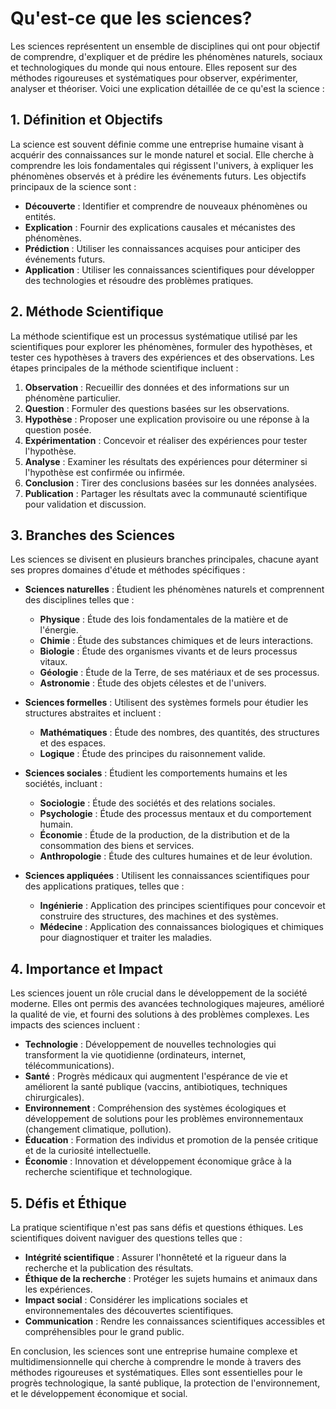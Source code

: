 # Qu'est-ce que les sciences?

Les sciences représentent un ensemble de disciplines qui ont pour objectif de comprendre, d'expliquer et de prédire les phénomènes naturels, sociaux et technologiques du monde qui nous entoure. Elles reposent sur des méthodes rigoureuses et systématiques pour observer, expérimenter, analyser et théoriser. Voici une explication détaillée de ce qu'est la science :

## 1. **Définition et Objectifs**

La science est souvent définie comme une entreprise humaine visant à acquérir des connaissances sur le monde naturel et social. Elle cherche à comprendre les lois fondamentales qui régissent l'univers, à expliquer les phénomènes observés et à prédire les événements futurs. Les objectifs principaux de la science sont :

- **Découverte** : Identifier et comprendre de nouveaux phénomènes ou entités.
- **Explication** : Fournir des explications causales et mécanistes des phénomènes.
- **Prédiction** : Utiliser les connaissances acquises pour anticiper des événements futurs.
- **Application** : Utiliser les connaissances scientifiques pour développer des technologies et résoudre des problèmes pratiques.

## 2. **Méthode Scientifique**

La méthode scientifique est un processus systématique utilisé par les scientifiques pour explorer les phénomènes, formuler des hypothèses, et tester ces hypothèses à travers des expériences et des observations. Les étapes principales de la méthode scientifique incluent :

1. **Observation** : Recueillir des données et des informations sur un phénomène particulier.
2. **Question** : Formuler des questions basées sur les observations.
3. **Hypothèse** : Proposer une explication provisoire ou une réponse à la question posée.
4. **Expérimentation** : Concevoir et réaliser des expériences pour tester l'hypothèse.
5. **Analyse** : Examiner les résultats des expériences pour déterminer si l'hypothèse est confirmée ou infirmée.
6. **Conclusion** : Tirer des conclusions basées sur les données analysées.
7. **Publication** : Partager les résultats avec la communauté scientifique pour validation et discussion.

## 3. **Branches des Sciences**

Les sciences se divisent en plusieurs branches principales, chacune ayant ses propres domaines d'étude et méthodes spécifiques :

- **Sciences naturelles** : Étudient les phénomènes naturels et comprennent des disciplines telles que :
  - **Physique** : Étude des lois fondamentales de la matière et de l'énergie.
  - **Chimie** : Étude des substances chimiques et de leurs interactions.
  - **Biologie** : Étude des organismes vivants et de leurs processus vitaux.
  - **Géologie** : Étude de la Terre, de ses matériaux et de ses processus.
  - **Astronomie** : Étude des objets célestes et de l'univers.

- **Sciences formelles** : Utilisent des systèmes formels pour étudier les structures abstraites et incluent :
  - **Mathématiques** : Étude des nombres, des quantités, des structures et des espaces.
  - **Logique** : Étude des principes du raisonnement valide.

- **Sciences sociales** : Étudient les comportements humains et les sociétés, incluant :
  - **Sociologie** : Étude des sociétés et des relations sociales.
  - **Psychologie** : Étude des processus mentaux et du comportement humain.
  - **Économie** : Étude de la production, de la distribution et de la consommation des biens et services.
  - **Anthropologie** : Étude des cultures humaines et de leur évolution.

- **Sciences appliquées** : Utilisent les connaissances scientifiques pour des applications pratiques, telles que :
  - **Ingénierie** : Application des principes scientifiques pour concevoir et construire des structures, des machines et des systèmes.
  - **Médecine** : Application des connaissances biologiques et chimiques pour diagnostiquer et traiter les maladies.

## 4. **Importance et Impact**

Les sciences jouent un rôle crucial dans le développement de la société moderne. Elles ont permis des avancées technologiques majeures, amélioré la qualité de vie, et fourni des solutions à des problèmes complexes. Les impacts des sciences incluent :

- **Technologie** : Développement de nouvelles technologies qui transforment la vie quotidienne (ordinateurs, internet, télécommunications).
- **Santé** : Progrès médicaux qui augmentent l'espérance de vie et améliorent la santé publique (vaccins, antibiotiques, techniques chirurgicales).
- **Environnement** : Compréhension des systèmes écologiques et développement de solutions pour les problèmes environnementaux (changement climatique, pollution).
- **Éducation** : Formation des individus et promotion de la pensée critique et de la curiosité intellectuelle.
- **Économie** : Innovation et développement économique grâce à la recherche scientifique et technologique.

## 5. **Défis et Éthique**

La pratique scientifique n'est pas sans défis et questions éthiques. Les scientifiques doivent naviguer des questions telles que :

- **Intégrité scientifique** : Assurer l'honnêteté et la rigueur dans la recherche et la publication des résultats.
- **Éthique de la recherche** : Protéger les sujets humains et animaux dans les expériences.
- **Impact social** : Considérer les implications sociales et environnementales des découvertes scientifiques.
- **Communication** : Rendre les connaissances scientifiques accessibles et compréhensibles pour le grand public.

En conclusion, les sciences sont une entreprise humaine complexe et multidimensionnelle qui cherche à comprendre le monde à travers des méthodes rigoureuses et systématiques. Elles sont essentielles pour le progrès technologique, la santé publique, la protection de l'environnement, et le développement économique et social.